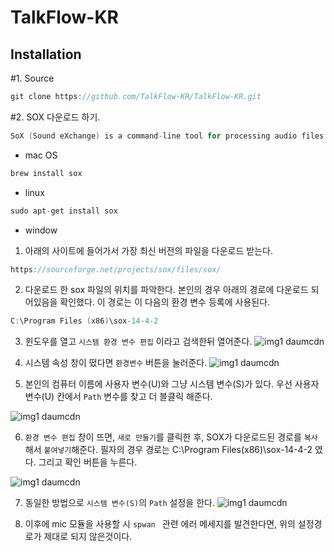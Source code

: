 # TalkFlow-KR

## Installation
#1. Source
```c
git clone https://github.com/TalkFlow-KR/TalkFlow-KR.git
```
#2. SOX 다운로드 하기.
```c 
SoX (Sound eXchange) is a command-line tool for processing audio files on Linux and other Unix-like operating systems. It can be used to convert audio files between different formats, apply various digital signal processing (DSP) effects, and perform other operations such as mixing and concatenation.
```
- mac OS
```c
brew install sox
```
- linux
```c
sudo apt-get install sox
```
- window 


1. 아래의 사이트에 들어가서 가장 최신 버전의 파일을 다운로드 받는다.
```c
https://sourceforge.net/projects/sox/files/sox/
```

2. 다운로드 한 sox 파일의 위치를 파악한다. 본인의 경우 아래의 경로에 다운로드 되어있음을 확인했다. 이 경로는 이 다음의 환경 변수 등록에 사용된다.
```c
C:\Program Files (x86)\sox-14-4-2
```

3. 윈도우를 열고 `시스템 환경 변수 편집` 이라고 검색한뒤 열어준다.
![img1 daumcdn](https://github.com/TalkFlow-KR/TalkFlow-KR/assets/93633207/e30442b6-7f2b-4e6e-8214-2da38743e935)

4. 시스템 속성 창이 떴다면 `환경변수` 버튼을 눌러준다.
![img1 daumcdn](https://github.com/TalkFlow-KR/TalkFlow-KR/assets/93633207/390bf91f-0c8c-40c9-b09f-f7ff5f3ff113)


5. 본인의 컴퓨터 이름에 사용자 변수(U)와 그냥 시스템 변수(S)가 있다. 우선 사용자 변수(U) 칸에서 `Path` 변수를 찾고 더 블클릭 해준다.

![img1 daumcdn](https://github.com/TalkFlow-KR/TalkFlow-KR/assets/93633207/36a63282-333d-403c-9f4c-c8e002a53a23)



6. `환경 변수 편집` 창이 뜨면, `새로 만들기`를 클릭한 후, SOX가 다운로드된 경로를 `복사` 해서 `붙여넣기`해준다. 필자의 경우 경로는 C:\Program Files(x86)\sox-14-4-2 였다. 그리고 확인 버튼을 누른다.

![img1 daumcdn](https://github.com/TalkFlow-KR/TalkFlow-KR/assets/93633207/1150e0df-3bb3-46e3-9ac2-4744d4bbbe30)


7. 동일한 방법으로 `시스템 변수(S)`의 `Path` 설정을 한다.
![img1 daumcdn](https://github.com/TalkFlow-KR/TalkFlow-KR/assets/93633207/5cb56271-74fb-4621-a499-9b662fd54fdf)



8. 이후에 mic 모듈을 사용할 시 `spwan ` 관련 에러 메세지를 발견한다면, 위의 설정경로가 제대로 되지 않은것이다. 
